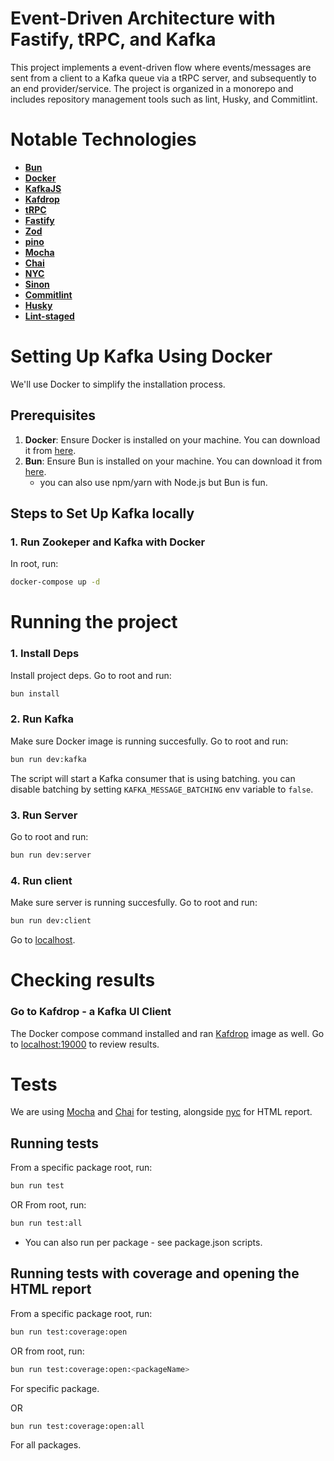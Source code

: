 # Event-Driven Architecture with Fastify, tRPC, and Kafka

This project implements a event-driven flow where events/messages are sent from a client to a Kafka queue via a tRPC server, and subsequently to an end provider/service. The project is organized in a monorepo and includes repository management tools such as lint, Husky, and Commitlint.

# Notable Technologies

- [**Bun**](https://bun.sh/)
- [**Docker**](https://www.docker.com/get-started)
- [**KafkaJS**](https://kafka.js.org/)
- [**Kafdrop**](https://github.com/obsidiandynamics/kafdrop)
- [**tRPC**](https://trpc.io/)
- [**Fastify**](https://www.fastify.io/)
- [**Zod**](https://zod.dev/)
- [**pino**](https://github.com/pinojs/pino)
- [**Mocha**](https://mochajs.org/)
- [**Chai**](https://www.chaijs.com/)
- [**NYC**](https://github.com/istanbuljs/nyc)
- [**Sinon**](https://sinonjs.org/)
- [**Commitlint**](https://commitlint.js.org/)
- [**Husky**](https://typicode.github.io/husky/#/)
- [**Lint-staged**](https://github.com/okonet/lint-staged)

# Setting Up Kafka Using Docker

We'll use Docker to simplify the installation process.

## Prerequisites

1. **Docker**: Ensure Docker is installed on your machine. You can download it from [here](https://www.docker.com/get-started).
2. **Bun**: Ensure Bun is installed on your machine. You can download it from [here](https://bun.sh/install).
   - you can also use npm/yarn with Node.js but Bun is fun.

## Steps to Set Up Kafka locally

### 1. Run Zookeper and Kafka with Docker

In root, run:

```sh
docker-compose up -d
```

# Running the project

### 1. Install Deps

Install project deps.
Go to root and run:

```sh
bun install
```

### 2. Run Kafka

Make sure Docker image is running succesfully.
Go to root and run:

```sh
bun run dev:kafka
```

The script will start a Kafka consumer that is using batching.
you can disable batching by setting `KAFKA_MESSAGE_BATCHING` env variable to `false`.

### 3. Run Server

Go to root and run:

```sh
bun run dev:server
```

### 4. Run client

Make sure server is running succesfully.
Go to root and run:

```sh
bun run dev:client
```

Go to [localhost](http://localhost:5173/).

# Checking results

### Go to Kafdrop - a Kafka UI Client

The Docker compose command installed and ran [Kafdrop](https://github.com/obsidiandynamics/kafdrop) image as well.
Go to [localhost:19000](http://localhost:19000) to review results.

# Tests

We are using [Mocha](https://mochajs.org/) and [Chai](https://www.chaijs.com/) for testing, alongside [nyc](https://github.com/istanbuljs/nyc) for HTML report.

## Running tests

From a specific package root, run:

```sh
bun run test
```

OR
From root, run:

```sh
bun run test:all
```

- You can also run per package - see package.json scripts.

## Running tests with coverage and opening the HTML report

From a specific package root, run:

```sh
bun run test:coverage:open
```

OR
from root, run:

```sh
bun run test:coverage:open:<packageName>
```

For specific package.

OR

```sh
bun run test:coverage:open:all
```

For all packages.
